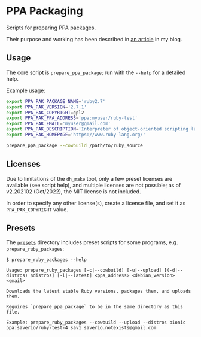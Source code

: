 # PPA Packaging

Scripts for preparing PPA packages.

Their purpose and working has been described in [an article](https://saveriomiroddi.github.io/Learn-to-prepare-PPA-packages-by-setting-up-a-Ruby-PPA/) in my blog.

## Usage

The core script is `prepare_ppa_package`; run with the `--help` for a detailed help.

Example usage:

```sh
export PPA_PAK_PACKAGE_NAME='ruby2.7'
export PPA_PAK_VERSION='2.7.1'
export PPA_PAK_COPYRIGHT=gpl2
export PPA_PAK_PPA_ADDRESS='ppa:myuser/ruby-test'
export PPA_PAK_EMAIL='myuser@gmail.com'
export PPA_PAK_DESCRIPTION='Interpreter of object-oriented scripting language Ruby'
export PPA_PAK_HOMEPAGE='https://www.ruby-lang.org/'

prepare_ppa_package --cowbuild /path/to/ruby_source
```

## Licenses

Due to limitations of the `dh_make` tool, only a few preset licenses are available (see script help), and multiple licenses are not possible; as of v2.202102 (Oct/2022), the MIT license is not included.

In order to specify any other license(s), create a license file, and set it as `PPA_PAK_COPYRIGHT` value.

## Presets

The [`presets`](presets/) directory includes preset scripts for some programs, e.g. `prepare_ruby_packages`:

```
$ prepare_ruby_packages --help

Usage: prepare_ruby_packages [-c|--cowbuild] [-u|--upload] [(-d|--distros) $distros] [-l|--latest] <ppa_address> <debian_version> <email>

Downloads the latest stable Ruby versions, packages them, and uploads them.

Requires `prepare_ppa_package` to be in the same directory as this file.

Example: prepare_ruby_packages --cowbuild --upload --distros bionic ppa:saverio/ruby-test-4 sav1 saverio.notexists@gmail.com
```

